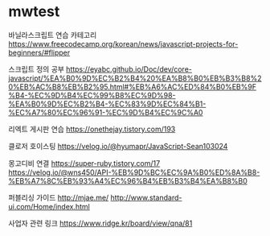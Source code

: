 # mwtest

바닐라스크립트 연습 카테고리
https://www.freecodecamp.org/korean/news/javascript-projects-for-beginners/#flipper

스크립트 정의 공부
https://eyabc.github.io/Doc/dev/core-javascript/%EA%B0%9D%EC%B2%B4%20%EA%B8%B0%EB%B3%B8%20%EB%AC%B8%EB%B2%95.html#%EB%A6%AC%ED%84%B0%EB%9F%B4-%EC%9D%B4%EC%99%B8%EC%9D%98-%EA%B0%9D%EC%B2%B4-%EC%83%9D%EC%84%B1-%EC%A7%80%EC%96%91-%EC%9D%B4%EC%9C%A0

리엑트 게시판 연습
https://onethejay.tistory.com/193

클로저 호이스팅
https://velog.io/@hyumapr/JavaScript-Sean103024

몽고디비 연결
https://super-ruby.tistory.com/17
https://velog.io/@wns450/API-%EB%9D%BC%EC%9A%B0%ED%8A%B8-%EB%A7%8C%EB%93%A4%EC%96%B4%EB%B3%B4%EA%B8%B0

퍼블리싱 가이드
http://mjae.me/
http://www.standard-ui.com/Home/index.html

사업자 관련 링크
https://www.ridge.kr/board/view/qna/81
